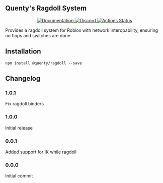 ## Quenty's Ragdoll System
<div align="center">
  <a href="http://quenty.github.io/api/">
    <img src="https://img.shields.io/badge/docs-website-green.svg" alt="Documentation" />
  </a>
  <a href="https://discord.gg/mhtGUS8">
    <img src="https://img.shields.io/badge/discord-nevermore-blue.svg" alt="Discord" />
  </a>
  <a href="https://github.com/Quenty/NevermoreEngine/actions">
    <img src="https://github.com/Quenty/NevermoreEngine/workflows/lint/badge.svg" alt="Actions Status" />
  </a>
</div>

Provides a ragdoll system for Roblox with network interopability, ensuring no flops and switches are done

## Installation
```
npm install @quenty/ragdoll --save
```

## Changelog

### 1.0.1
Fix ragdoll binders

### 1.0.0
Initial release

### 0.0.1
Added support for IK while ragdoll

### 0.0.0
Initial commit
